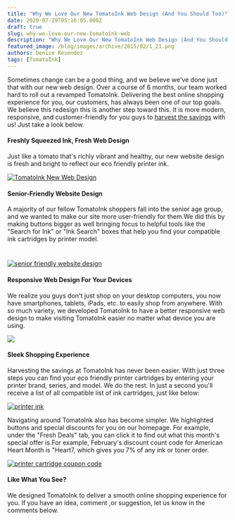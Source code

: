 ```yaml
---
title: "Why We Love Our New TomatoInk Web Design (And You Should Too)"
date: 2020-07-29T05:16:05.000Z
draft: true
slug: why-we-love-our-new-tomatoink-web
description: "Why We Love Our New TomatoInk Web Design (And You Should Too)"
featured_image: /blog/images/archive/2015/02/1_21.png
authors: Denise Resendez
tags: [TomatoInk]
---
```


Sometimes change can be a good thing, and we believe we've done just that with our new web design. Over a course of 6 months, our team worked hard to roll out a revamped TomatoInk. Delivering the best online shopping experience for you, our customers, has always been one of our top goals. We believe this redesign this is another step toward this. It is more modern, responsive, and customer-friendly for you guys to [harvest the savings](https://www.tomatoink.com/) with us! Just take a look below.

#### Freshly Squeezed Ink, Fresh Web Design

Just like a tomato that's richly vibrant and healthy, our new website design is fresh and bright to reflect our eco friendly printer ink.

[![TomatoInk New Web Design](/blog/images/archive/2015/02/1_21-1020x537.png "TomatoInk's New Web Design is Fresh & Brigth Like a Tomato")](/blog/images/archive/2015/02/1%5F21-1020x537.png)

#### Senior-Friendly Website Design

A majority of our fellow TomatoInk shoppers fall into the senior age group, and we wanted to make our site more user-friendly for them.We did this by making buttons bigger as well bringing focus to helpful tools like the "Search for Ink" or "Ink Search" boxes that help you find your compatible ink cartridges by printer model.

#
[![senior friendly website design](/blog/images/archive/2015/02/1_33-1020x866.png "Senior Friendly Website Design at TomatoInk")](/blog/images/archive/2015/02/1%5F33-1020x866.png)

#### Responsive Web Design For Your Devices

We realize you guys don't just shop on your desktop computers, you now have smartphones, tablets, iPads, etc. to easily shop from anywhere. With so much variety, we developed TomatoInk to have a better responsive web design to make visiting TomatoInk easier no matter what device you are using.

[![](/blog/images/archive/2015/02/D-I-R-E-C-T-I-O-N.png)](/blog/images/archive/2015/02/D-I-R-E-C-T-I-O-N.png)

#### Sleek Shopping Experience

Harvesting the savings at TomatoInk has never been easier. With just three steps you can find your eco friendly printer cartridges by entering your printer brand, series, and model. We do the rest. In just a second you'll receive a list of all compatible list of ink cartridges, just like below:

[![printer ink ](/blog/images/archive/2015/02/1_34.png "Finding Printer Ink at TomatoInk Just Got Easier ")](/blog/images/archive/2015/02/1%5F34.png)

Navigating around TomatoInk also has become simpler. We highlighted buttons and special discounts for you on our homepage. For example, under the "Fresh Deals" tab, you can click it to find out what this month's special offer is.For example, February's discount count code for American Heart Month is "Heart7, which gives you 7% of any ink or toner order.

[![printer cartridge coupon code](/blog/images/archive/2015/02/1_35.png "TomatoInk Special Discount Codes Are Now Easier To Find")](/blog/images/archive/2015/02/1%5F35.png)

#### Like What You See?

We designed TomatoInk to deliver a smooth online shopping experience for you. If you have an idea, comment ,or suggestion, let us know in the comments below.